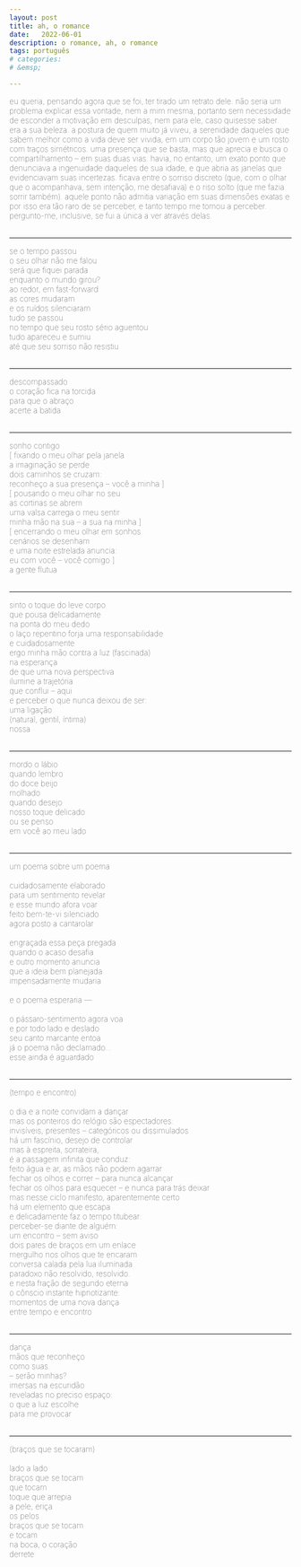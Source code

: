 ```yaml
---
layout: post
title: ah, o romance
date:   2022-06-01
description: o romance, ah, o romance
tags: português
# categories: 
# &emsp;

---
```


<span style="font-size:14px;font-weight:lighter"> 
eu queria, pensando agora que se foi, ter tirado um retrato dele. não seria um problema explicar essa vontade, nem a mim mesma, portanto sem necessidade de esconder a motivação em desculpas, nem para ele, caso quisesse saber. era a sua beleza. a postura de quem muito já viveu, a serenidade daqueles que sabem melhor como a vida deve ser vivida, em um corpo tão jovem e um rosto com traços simétricos. uma presença que se basta, mas que aprecia e busca o compartilhamento – em suas duas vias. havia, no entanto, um exato ponto que denunciava a ingenuidade daqueles de sua idade, e que abria as janelas que evidenciavam suas incertezas. ficava entre o sorriso discreto (que, com o olhar que o acompanhava, sem intenção, me desafiava) e o riso solto (que me fazia sorrir também). aquele ponto não admitia variação em suas dimensões exatas e por isso era tão raro de se perceber, e tanto tempo me tomou a perceber.
<br> pergunto-me, inclusive, se fui a única a ver através delas.
</span>
<br>
<br>

<hr>
<span style="font-size:14px;font-weight:lighter">
se o tempo passou
<br> o seu olhar não me falou
<br> será que fiquei parada
<br> enquanto o mundo girou?
<br> ao redor, em fast-forward
<br> as cores mudaram
<br> e os ruídos silenciaram
<br> tudo se passou
<br> no tempo que seu rosto sério aguentou
<br> tudo apareceu e sumiu
<br> até que seu sorriso não resistiu
</span>
<br>
<br>

<hr>
<span style="font-size:14px;font-weight:lighter">
descompassado
<br> o coração fica na torcida
<br> para que o abraço
<br> acerte a batida
</span>
<br>
<br>

<hr>
<span style="font-size:14px;font-weight:lighter">
sonho contigo
<br> [ fixando o meu olhar pela janela
<br> a imaginação se perde
<br> dois caminhos se cruzam:
<br> reconheço a sua presença – você a minha ]
<br> [ pousando o meu olhar no seu
<br> as cortinas se abrem
<br> uma valsa carrega o meu sentir
<br> minha mão na sua – a sua na minha ]
<br> [ encerrando o meu olhar em sonhos
<br> cenários se desenham
<br> e uma noite estrelada anuncia:
<br> eu com você – você comigo ]
<br> a gente flutua
</span>
<br>
<br>

<hr>
<span style="font-size:14px;font-weight:lighter"> 
sinto o toque do leve corpo 
<br> que pousa delicadamente
<br> na ponta do meu dedo
<br> o laço repentino forja uma responsabilidade
<br> e cuidadosamente
<br> ergo minha mão contra a luz (fascinada)
<br> na esperança
<br> de que uma nova perspectiva 
<br> ilumine a trajetória
<br> que conflui – aqui
<br> e perceber o que nunca deixou de ser:
<br> uma ligação
<br> (natural, gentil, íntima)
<br> nossa
</span>
<br>
<br>

<hr>
<span style="font-size:14px;font-weight:lighter"> 
mordo o lábio
<br> quando lembro
<br> do doce beijo
<br> molhado
<br> quando desejo
<br> nosso toque delicado
<br> ou se penso
<br> em você ao meu lado
</span>
<br>
<br>

<hr>
<span style="font-size:14px;font-weight:lighter"> 
um poema sobre um poema
<br> 
<br> cuidadosamente elaborado
<br> para um sentimento revelar
<br> e esse mundo afora voar
<br> feito bem-te-vi silenciado
<br> agora posto a cantarolar
<br> 
<br> engraçada essa peça pregada
<br> quando o acaso desafia
<br> e outro momento anuncia
<br> que a ideia bem planejada
<br> impensadamente mudaria
<br> 
<br> e o poema esperaria —
<br>
<br> o pássaro-sentimento agora voa 
<br> e por todo lado e deslado
<br> seu canto marcante entoa
<br> já o poema não declamado...
<br> esse ainda é aguardado
</span>
<br>
<br>

<hr>
<span style="font-size:14px;font-weight:lighter">
(tempo e encontro)
<br> 
<br> o dia e a noite convidam a dançar
<br> mas os ponteiros do relógio são espectadores:
<br> invisíveis, presentes – categóricos ou dissimulados
<br> há um fascínio, desejo de controlar
<br> mas à espreita, sorrateira,
<br> é a passagem infinita que conduz:
<br> feito água e ar, as mãos não podem agarrar
<br> fechar os olhos e correr – para nunca alcançar
<br> fechar os olhos para esquecer – e nunca para trás deixar
<br> mas nesse ciclo manifesto, aparentemente certo
<br> há um elemento que escapa
<br> e delicadamente faz o tempo titubear:
<br> perceber-se diante de alguém:
<br> um encontro – sem aviso
<br> dois pares de braços em um enlace
<br> mergulho nos olhos que te encaram
<br> conversa calada pela lua iluminada
<br> paradoxo não resolvido, resolvido.
<br> e nesta fração de segundo eterna
<br> o cônscio instante hipnotizante:
<br> momentos de uma nova dança
<br> entre tempo e encontro
</span>
<br>
<br>

<hr>
<span style="font-size:14px;font-weight:lighter"> 
dança
<br> mãos que reconheço
<br> como suas
<br> – serão minhas?
<br> imersas na escuridão
<br> reveladas no preciso espaço:
<br> o que a luz escolhe
<br> para me provocar
</span>
<br>
<br>

<hr>
<span style="font-size:14px;font-weight:lighter"> 
(braços que se tocaram)<br> 
<br> lado a lado
<br> braços que se tocam
<br> que tocam
<br> toque que arrepia
<br> a pele, eriça 
<br> os pelos
<br> braços que se tocam
<br> e tocam
<br> na boca, o coração
<br> derrete
</span>
<br>
<br>

<!-- 
<hr>
<span style="font-size:14px;font-weight:lighter">
o dia e a noite convidam a dançar
<br> mas os ponteiros do relógio são espectadores:
<br> invisíveis, presentes / categóricos ou dissimulados
<br>
<br> há um fascínio, desejo de controlar
<br> mas em meio à espreita – sorrateira
<br> é a passagem ad aeternum que atropela
<br>
<br> feito água e ar, as mãos não podem agarrar
<br> fechar os olhos e correr / para nunca alcançar
<br> fechar os olhos para esquecer / e nunca para trás deixar
<br> 
<br> mas nesse ciclo manifesto, aparentemente certo
<br> há ali um elemento que escapa
<br> e delicadamente faz o tempo titubear
<br>
<br> perceber-se diante de alguém
<br> um encontro 
<br> sem aviso
<br> 
<br> dois pares de braços em um enlace.
<br> mergulho nos olhos que encaram.
<br> conversa calada pela lua iluminada.
<br> paradoxo não resolvido, resolvido.
<br>
<br> e nesta fração de segundo eterna
<br> o cônscio instante hipnotizante:
<br> momentos de uma nova dança:
<br> entre tempo e encontro
</span>
<br>
<br>
 
 

 <hr>
<span style="font-size:14px;font-weight:lighter">
<strong>tempo e encontro</strong>
<br>
<br> o dia e a noite convidam a dançar
<br> mas os ponteiros do relógio são espectadores
<br> invisíveis, presentes. categóricos ou dissimulados
<br>
<br> há um fascínio, desejo de controlar
<br> mas em meio à espreita – sorrateira
<br> é a passagem ad aeternum que atropela
<br>
<br> feito água e ar, as mãos não podem agarrar
<br> fechar os olhos e correr – para nunca alcançar
<br> fechar os olhos para esquecer – e nunca para trás deixar
<br>
<br> mas nesse ciclo manifesto, aparentemente certo
<br> há ali um elemento que escapa
<br> e delicadamente faz o tempo titubear:
<br>
<br> perceber-se diante de alguém
<br> um encontro 
<br> sem aviso
<br>
<br> dois pares de braços em um enlace
<br> mergulho nos olhos que te encaram
<br> conversa calada pela lua iluminada
<br> paradoxo não resolvido, resolvido
<br>
<br> e nesta fração de segundo eterna
<br> o cônscio instante hipnotizante:
<br> momentos da dança
<br> entre tempo e encontro
</span>
<br>
<br>
 -->